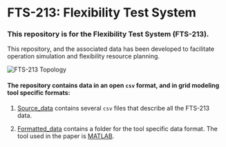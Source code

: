 # FTS-213: Flexibility Test System

### This repository is for the Flexibility Test System (FTS-213).

This repository, and the associated data has been developed to facilitate operation simulation and flexibility resource planning. 

![FTS-213 Topology](https://github.com/HaoLi9401/Dataset_of_flexibility_test_system_FTS-213/blob/master/Network_topology.png)

#### The repository contains data in an open `csv` format, and in grid modeling tool specific formats: 

1. [Source_data](https://github.com/HaoLi9401/Dataset_of_flexibility_test_system_FTS-213/tree/master/Source_data) contains several `csv` files that describe all the FTS-213 data.

2. [Formatted_data](https://github.com/HaoLi9401/Dataset_of_flexibility_test_system_FTS-213/tree/master/Formatted_data) contains a folder for the tool specific data format. The tool used in the paper is [MATLAB](https://www.mathworks.com/products/matlab.html).
